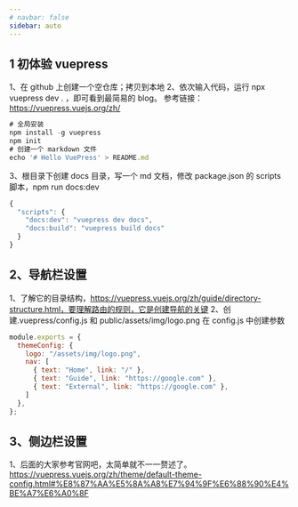 ```yaml
---
# navbar: false
sidebar: auto
---
```


## 1 初体验 vuepress

1、在 github 上创建一个空仓库；拷贝到本地
2、依次输入代码，运行 npx vuepress dev . ，即可看到最简易的 blog。
参考链接：https://vuepress.vuejs.org/zh/

```javascript
# 全局安装
npm install -g vuepress
npm init
# 创建一个 markdown 文件
echo '# Hello VuePress' > README.md
```

3、根目录下创建 docs 目录，写一个 md 文档，修改 package.json 的 scripts 脚本，npm run docs:dev

```javascript
{
  "scripts": {
    "docs:dev": "vuepress dev docs",
    "docs:build": "vuepress build docs"
  }
}
```

## 2、导航栏设置

1、了解它的目录结构，https://vuepress.vuejs.org/zh/guide/directory-structure.html，要理解路由的规则，它是创建导航的关键
2、创建.vuepress/config.js 和 public/assets/img/logo.png
在 config.js 中创建参数

```javascript
module.exports = {
  themeConfig: {
    logo: "/assets/img/logo.png",
    nav: [
      { text: "Home", link: "/" },
      { text: "Guide", link: "https://google.com" },
      { text: "External", link: "https://google.com" },
    ]
  },
};
```

##  3、侧边栏设置
1、后面的大家参考官网吧，太简单就不一一赘述了。
https://vuepress.vuejs.org/zh/theme/default-theme-config.html#%E8%87%AA%E5%8A%A8%E7%94%9F%E6%88%90%E4%BE%A7%E6%A0%8F
